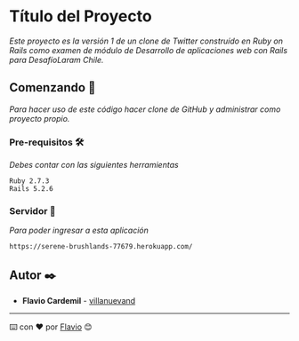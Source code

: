 # Título del Proyecto

_Este proyecto es la versión 1 de un clone de Twitter construído en Ruby on Rails como examen de módulo de Desarrollo de aplicaciones web con Rails para DesafíoLaram Chile._

## Comenzando 🚀

_Para hacer uso de este código hacer clone de GitHub y administrar como proyecto propio._

### Pre-requisitos 🛠️

_Debes contar con las siguientes herramientas_

```
Ruby 2.7.3
Rails 5.2.6
```

### Servidor 🔧

_Para poder ingresar a esta aplicación_

```
https://serene-brushlands-77679.herokuapp.com/
```

## Autor ✒️

* **Flavio Cardemil** - [villanuevand](https://github.com/FlavioCardemil)

---
⌨️ con ❤️ por [Flavio](https://github.com/FlavioCardemil) 😊
